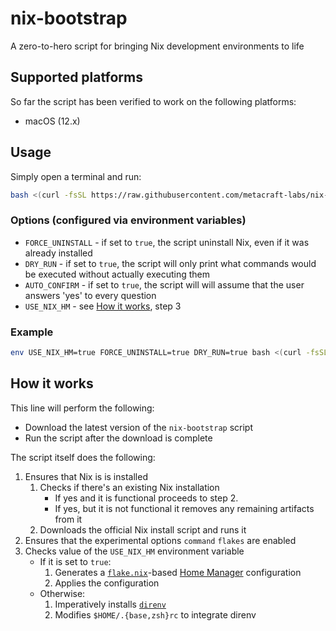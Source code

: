 # nix-bootstrap

A zero-to-hero script for bringing Nix development environments to life

## Supported platforms

So far the script has been verified to work on the following platforms:

* macOS (12.x)

## Usage

Simply open a terminal and run:

```sh
bash <(curl -fsSL https://raw.githubusercontent.com/metacraft-labs/nix-bootstrap/master/nix-bootstrap)
```

### Options (configured via environment variables)

* `FORCE_UNINSTALL` - if set to `true`, the script uninstall Nix, even if it was
  already installed
* `DRY_RUN` - if set to `true`, the script will only print what commands would
  be executed without actually executing them
* `AUTO_CONFIRM` - if set to `true`, the script will will assume that the user
  answers 'yes' to every question
* `USE_NIX_HM` - see [How it works](#how-it-works), step 3

### Example

```sh
env USE_NIX_HM=true FORCE_UNINSTALL=true DRY_RUN=true bash <(curl -fsSL https://raw.githubusercontent.com/metacraft-labs/nix-bootstrap/master/nix-bootstrap)
```

## How it works

This line will perform the following:

* Download the latest version of the `nix-bootstrap` script
* Run the script after the download is complete

The script itself does the following:

1. Ensures that Nix is is installed
   1. Checks if there's an existing Nix installation
      * If yes and it is functional proceeds to step 2.
      * If yes, but it is not functional it removes any remaining artifacts from it
   2. Downloads the official Nix install script and runs it
2. Ensures that the experimental options `command` `flakes` are enabled
3. Checks value of the `USE_NIX_HM` environment variable
   * If it is set to `true`:
     1. Generates a [`flake.nix`][nix-flakes]-based [Home Manager][home-manager] configuration
     2. Applies the configuration
   * Otherwise:
     1. Imperatively installs [`direnv`][direnv]
     2. Modifies `$HOME/.{base,zsh}rc` to integrate direnv

[nix-flakes]: https://nixos.org/manual/nix/stable/command-ref/new-cli/nix3-flake.html
[home-manager]: https://github.com/nix-community/home-manager
[direnv]: https://direnv.net/

